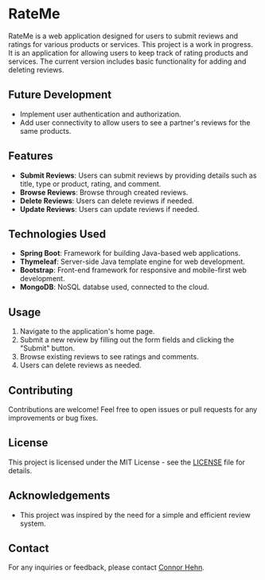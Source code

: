 # RateMe
RateMe is a web application designed for users to submit reviews and ratings for various products or services. This project is a work in progress. It is an application for allowing users to keep track of rating products and services. The current version includes basic functionality for adding and deleting reviews.

## Future Development
- Implement user authentication and authorization.
- Add user connectivity to allow users to see a partner's reviews for the same products.

## Features
- **Submit Reviews**: Users can submit reviews by providing details such as title, type or product, rating, and comment.
- **Browse Reviews**: Browse through created reviews.
- **Delete Reviews**: Users can delete reviews if needed.
- **Update Reviews**: Users can update reviews if needed.

## Technologies Used
- **Spring Boot**: Framework for building Java-based web applications.
- **Thymeleaf**: Server-side Java template engine for web development.
- **Bootstrap**: Front-end framework for responsive and mobile-first web development.
- **MongoDB**: NoSQL databse used, connected to the cloud.

## Usage
1. Navigate to the application's home page.
2. Submit a new review by filling out the form fields and clicking the "Submit" button.
3. Browse existing reviews to see ratings and comments.
4. Users can delete reviews as needed.

## Contributing
Contributions are welcome! Feel free to open issues or pull requests for any improvements or bug fixes.

## License
This project is licensed under the MIT License - see the [LICENSE](LICENSE) file for details.

## Acknowledgements
- This project was inspired by the need for a simple and efficient review system.

## Contact
For any inquiries or feedback, please contact [Connor Hehn](mailto:connor.hehn@gmail.com).

